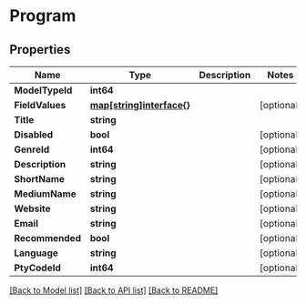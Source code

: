 # Program

## Properties

Name | Type | Description | Notes
------------ | ------------- | ------------- | -------------
**ModelTypeId** | **int64** |  | 
**FieldValues** | [**map[string]interface{}**](.md) |  | [optional] 
**Title** | **string** |  | 
**Disabled** | **bool** |  | [optional] 
**GenreId** | **int64** |  | [optional] 
**Description** | **string** |  | [optional] 
**ShortName** | **string** |  | [optional] 
**MediumName** | **string** |  | [optional] 
**Website** | **string** |  | [optional] 
**Email** | **string** |  | [optional] 
**Recommended** | **bool** |  | [optional] 
**Language** | **string** |  | [optional] 
**PtyCodeId** | **int64** |  | [optional] 

[[Back to Model list]](../README.md#documentation-for-models) [[Back to API list]](../README.md#documentation-for-api-endpoints) [[Back to README]](../README.md)


